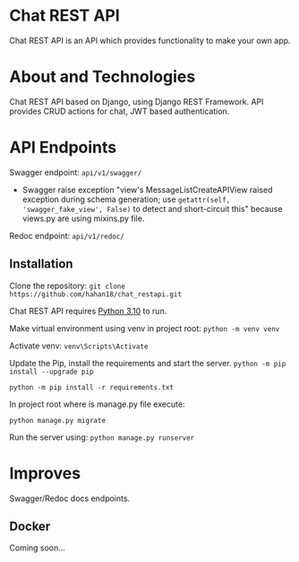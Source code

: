 # Chat REST API

Chat REST API is an API which provides functionality to make your own app.

# About and Technologies
Chat REST API based on Django, using Django REST Framework. 
API provides CRUD actions for chat, JWT based authentication. 

# API Endpoints
Swagger endpoint:
```api/v1/swagger/```

* Swagger raise exception "view's MessageListCreateAPIView raised
exception during schema generation; use `getattr(self, 'swagger_fake_view', False)` to 
detect and short-circuit this" because views.py are using mixins.py file. 

Redoc endpoint:
```api/v1/redoc/```


## Installation

Clone the repository:
```git clone https://github.com/hahan18/chat_restapi.git```

Chat REST API requires [Python 3.10](https://www.python.org/downloads/release/python-3100/) to run.

Make virtual environment using venv in project root:
```python -m venv venv```

Activate venv:
```venv\Scripts\Activate```

Update the Pip, install the requirements and start the server.
```python -m pip install --upgrade pip```

```python -m pip install -r requirements.txt```

In project root where is manage.py file execute:

```python manage.py migrate```

Run the server using:
```python manage.py runserver```

# Improves
Swagger/Redoc docs endpoints.



## Docker
Coming soon...

   
   
   
